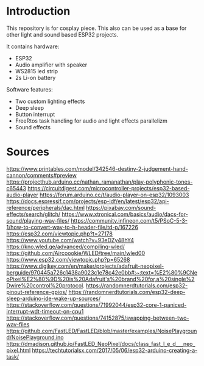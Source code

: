 # Introduction
This repository is for cosplay piece. This also can be used as a base for other light and sound based ESP32 projects.

It contains hardware:
- ESP32
- Audio amplifier with speaker
- WS2815 led strip
- 2s Li-on battery

Software features:
- Two custom lighting effects
- Deep sleep
- Button interrupt
- FreeRtos task handling for audio and light effects parallelizm
- Sound effects

# Sources

<https://www.printables.com/model/342546-destiny-2-judgement-hand-cannon/comments#preview>
<https://projecthub.arduino.cc/nathan_ramanathan/play-polyphonic-tones-c65443>
<https://circuitdigest.com/microcontroller-projects/esp32-based-audio-player>
<https://forum.arduino.cc/t/audio-player-on-esp32/1093003>
<https://docs.espressif.com/projects/esp-idf/en/latest/esp32/api-reference/peripherals/dac.html>
<https://pixabay.com/sound-effects/search/glitch/>
<https://www.xtronical.com/basics/audio/dacs-for-sound/playing-wav-files/>
<https://community.infineon.com/t5/PSoC-5-3-1/how-to-convert-wav-to-h-header-file/td-p/167226>
<https://esp32.com/viewtopic.php?t=27178>
<https://www.youtube.com/watch?v=93eDZy48hY4>
<https://kno.wled.ge/advanced/compiling-wled/>
<https://github.com/Aircoookie/WLED/tree/main/wled00>
<https://www.esp32.com/viewtopic.php?p=65268>
<https://www.digikey.com/en/maker/projects/adafruit-neopixel-berguide/970445a726c1438a9023c1e78c42e0bb#:~:text=%E2%80%9CNeoPixel%E2%80%9D%20is%20Adafruit's%20brand%20for,a%20single%2Dwire%20control%20protocol>.
<https://randomnerdtutorials.com/esp32-pinout-reference-gpios/>
<https://randomnerdtutorials.com/esp32-deep-sleep-arduino-ide-wake-up-sources/>
<https://stackoverflow.com/questions/71992044/esp32-core-1-paniced-interrupt-wdt-timeout-on-cpu1>
<https://stackoverflow.com/questions/74152875/swapping-between-two-wav-files>
<https://github.com/FastLED/FastLED/blob/master/examples/NoisePlayground/NoisePlayground.ino>
<https://dmadison.github.io/FastLED_NeoPixel/docs/class_fast_l_e_d___neo_pixel.html>
<https://techtutorialsx.com/2017/05/06/esp32-arduino-creating-a-task/>
